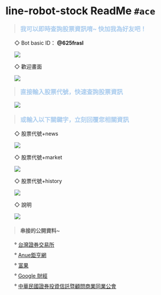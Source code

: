 <style>
ul {
  list-style:none;
}
ul>li {
    margin:0.5rem 0;
}
img {
  max-width:350px;
  /* text-align:center; */
}
h3 {
  color:#ace;
  margin:1rem 0;
}
</style>

# line-robot-stock ReadMe `#ace`


> ### 我可以即時查詢股票資訊唷~ 快加我為好友吧！
- ◇ Bot basic ID： **@625frasl**
- ![](https://i.imgur.com/onyXT0o.png)

- ◇ 歡迎畫面
- ![](https://i.imgur.com/MGDtw1t.png)


> ### 直接輸入股票代號，快速查詢股票資訊
- ![](https://i.imgur.com/gnBmjXv.png)




> ### 或輸入以下關鍵字，立刻回覆您相關資訊
- ◇ 股票代號+news
- ![](https://i.imgur.com/geiX1J8.png)


- ◇ 股票代號+market
- ![](https://i.imgur.com/9UUcJun.png)


- ◇ 股票代號+history
- ![](https://i.imgur.com/nOEJSND.png)


- ◇ 說明
- ![](https://i.imgur.com/P8i5CJI.png)

> #### 串接的公開資料~
- ° [台灣證券交易所](https://www.twse.com.tw/zh/)
- ° [Anue鉅亨網](https://www.cnyes.com/twstock/index.htm)
- ° [富果](https://www.fugle.tw/)
- ° [Google 財經](https://www.google.com/finance/)
- ° [中華民國證券投資信託暨顧問商業同業公會](https://www.sitca.org.tw/index_pc.aspx)